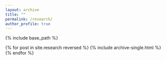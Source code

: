 ```yaml
---
layout: archive
title: ""
permalink: /research/
author_profile: true
---
```


{% include base_path %}


{% for post in site.research reversed %}
  {% include archive-single.html %}
{% endfor %}

